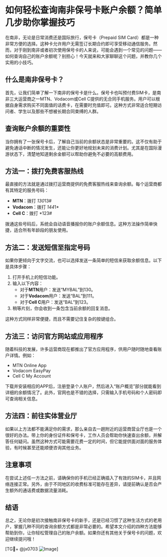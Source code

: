 # 如何轻松查询南非保号卡账户余额？简单几步助你掌握技巧

在南非，无论是日常消费还是国际旅行，保号卡（Prepaid SIM Card）都是一种非常方便的选择。这种卡允许用户无需签订长期合约即可享受移动通信服务。然而，对于刚到南非或者初次使用保号卡的人来说，可能会遇到一个常见的问题——如何查询自己的账户余额呢？别担心！今天就来和大家聊聊这个问题，并教你几个实用的小技巧。

## 什么是南非保号卡？

首先，让我们简单了解一下南非的保号卡是什么。保号卡也叫预付费SIM卡，是南非三大运营商之一MTN、Vodacom或Cell C提供的无合同手机服务。用户可以根据自身需求购买不同面值的话费卡，在需要时充值即可。这种方式非常适合短期访问者、学生以及那些不想被长期合同束缚的人群。

## 查询账户余额的重要性

当你拥有了一张保号卡后，了解自己当前的余额状态是非常重要的。这不仅有助于避免通话中断的情况发生，还能让你更好地规划未来的消费计划。尤其是在国际漫游状态下，清楚地知道剩余金额可以帮助你避免不必要的高额费用。

## 方法一：拨打免费客服热线

最直接的方法就是通过拨打运营商提供的免费客服热线来查询余额。每个运营商都有其特定的服务号码：

- **MTN**：拨打 *130*13#
- **Vodacom**：拨打 *144*1*
- **Cell C**：拨打 *123#

拨通这些号码后，系统会自动语音播报你的账户余额信息。这种方法操作简单快捷，适合所有年龄段的朋友使用。

## 方法二：发送短信至指定号码

如果你更倾向于文字交流，也可以选择发送一条简单的短信来获取余额信息。以下是具体步骤：

1. 打开手机上的短信功能。
2. 输入以下内容：
   - 对于**MTN**用户：发送“MYBAL”到130。
   - 对于**Vodacom**用户：发送“BAL”到111。
   - 对于**Cell C**用户：发送“BAL”到123。
3. 稍等片刻，你会收到一条包含当前余额的回复消息。

这种方式同样非常便捷，而且不需要记住复杂的按键组合。

## 方法三：访问官方网站或应用程序

随着科技的发展，许多运营商现在都推出了官方应用程序，供用户随时随地查看账户详情。例如：

- MTN Online App
- Vodacom EasyPay
- Cell C My Account

下载并安装相应的APP后，注册登录个人账户，然后进入“账户概览”部分就能看到详细的余额情况了。此外，官网也是不错的选择，只需输入手机号码和个人密码即可查询相关信息。

## 方法四：前往实体营业厅

如果以上方法都不能满足你的需求，那么亲自去一趟附近的运营商营业厅也是一个很好的办法。带上你的身份证件和保号卡，工作人员会帮助你快速查出余额，并解答任何疑问。虽然这种方式可能需要花费一定的时间，但它能提供面对面的服务体验，有时候甚至还能顺便咨询其他业务。

## 注意事项

在尝试上述任一方法之前，请确保你的手机已经正确插入了有效的SIM卡，并且网络连接正常。另外，由于不同地区的收费标准可能存在差异，请提前确认是否会产生额外的通话费或数据流量消耗。

## 结语

总之，无论你是初次接触南非保号卡的新手，还是已经习惯了这种生活方式的老用户，掌握几种不同的查询余额方式都是非常必要的。希望本文介绍的四种方法能够帮助到你，让你轻松管理自己的账户余额。如果你还有其他关于保号卡的问题，欢迎继续提问哦！

[TG💪+ @jx0703 ![Image](https://github.com/user-attachments/assets/dbca1d08-cadb-493c-b0ec-ad6f7a83f270)]